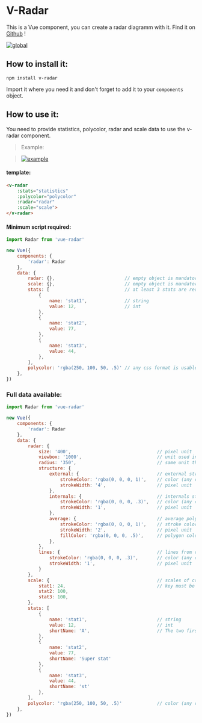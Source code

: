 # V-Radar

This is a Vue component, you can create a radar diagramm with it. Find it on [Github](https://github.com/ngdo-pro/vue-radar-diagram) !

[![global](https://www.nicolas-gomes.com/assets/images/posts/2017-09-24/vue-radar-screenshot.png)](http://vue-radar.nicolas-gomes.com)

## How to install it:

`npm install v-radar`

Import it where you need it and don't forget to add it to your `components` object.
## How to use it:

You need to provide statistics, polycolor, radar and scale data to use the v-radar component.

> Example:

> [![example](https://www.nicolas-gomes.com/assets/images/posts/2017-09-24/radar.png)](https://www.nicolas-gomes.com/2017/09/24/vue-radar.html)


#### template:
```html
<v-radar
    :stats="statistics"
    :polycolor="polycolor"
    :radar="radar"
    :scale="scale">
</v-radar>
```

#### Minimum script required:
```javascript
import Radar from 'vue-radar'

new Vue({
    components: {
        'radar': Radar
    },
    data: {
        radar: {},                          // empty object is mandatory
        scale: {},                          // empty object is mandatory
        stats: [                            // at least 3 stats are required here
            {
                name: 'stat1',              // string
                value: 12,                  // int
            },
            {
                name: 'stat2',  
                value: 77,      
            },
            {
                name: 'stat3',
                value: 44,
            },
        ],
        polycolor: 'rgba(250, 100, 50, .5)' // any css format is usable (hexa, rgb, rgba...)
    },
})
```

### Full data available:

```javascript
import Radar from 'vue-radar'

new Vue({
    components: {
        'radar': Radar
    },
    data: {
        radar: {
            size: '400',                                // pixel unit
            viewbox: '1000',                            // unit used inside the svg (here 400px = 1000 unités)
            radius: '350',                              // same unit than above (diamètre = 900), keep the radius < (viewbox / 2)
            structure: {
                external: {                             // external stroke of the structure's polygon
                    strokeColor: 'rgba(0, 0, 0, 1)',    // color (any css format is usable (hexa, rgb, rgba...))
                    strokeWidth: '4',                   // pixel unit
                },
                internals: {                            // internals stroke of the structure's polygon (one every 10%)
                    strokeColor: 'rgba(0, 0, 0, .3)',   // color (any css format is usable (hexa, rgb, rgba...))
                    strokeWidth: '1',                   // pixel unit
                },
                average: {                              // average polygon (placed at 50%)
                    strokeColor: 'rgba(0, 0, 0, 1)',    // stroke color (any css format is usable (hexa, rgb, rgba...))
                    strokeWidth: '2',                   // pixel unit
                    fillColor: 'rgba(0, 0, 0, .5)',     // polygon color (any css format is usable (hexa, rgb, rgba...))
                },
            },
            lines: {                                    // lines from center to summits
                strokeColor: 'rgba(0, 0, 0, .3)',       // color (any css format is usable (hexa, rgb, rgba...))
                strokeWidth: '1',                       // pixel unit
            }
        },
        scale: {                                        // scales of corresponding statistic
            stat1: 24,                                  // key must be equal to the corresponding statistic, lowercased and without accents
            stat2: 100,
            stat3: 100,
        },
        stats: [
            {
                name: 'stat1',                          // string
                value: 12,                              // int
                shortName: 'A',                         // The two first letters are used to be display next to their corresponding summits
            },
            {
                name: 'stat2',
                value: 77,
                shortName: 'Super stat'
            },
            {
                name: 'stat3',
                value: 44,
                shortName: 'st'
            },
        ],
        polycolor: 'rgba(250, 100, 50, .5)'             // color (any css format is usable (hexa, rgb, rgba...))
    },
})
```
